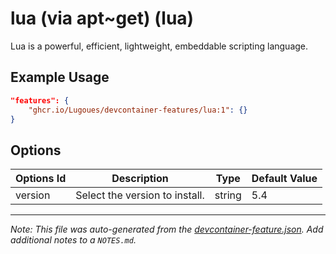 
# lua (via apt~get) (lua)

Lua is a powerful, efficient, lightweight, embeddable scripting language.

## Example Usage

```json
"features": {
    "ghcr.io/Lugoues/devcontainer-features/lua:1": {}
}
```

## Options

| Options Id | Description | Type | Default Value |
|-----|-----|-----|-----|
| version | Select the version to install. | string | 5.4 |



---

_Note: This file was auto-generated from the [devcontainer-feature.json](https://github.com/Lugoues/devcontainer-features/blob/main/src/lua/devcontainer-feature.json).  Add additional notes to a `NOTES.md`._
